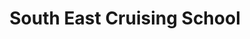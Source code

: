 ---
title: "South East Cruising School"
address: "7 Glenvale Park, Wicklow, Co. Wicklow"
tel: "+353 (0)40 46 9970"
county: "Wicklow"
category: "Yacht Charters"
type: "Content"
lat: "52.972225189208984"
lng: "-6.049603462219238"
---